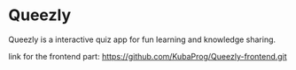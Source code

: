 # Queezly
Queezly is a interactive quiz app for fun learning and knowledge sharing.

link for the frontend part: https://github.com/KubaProg/Queezly-frontend.git
